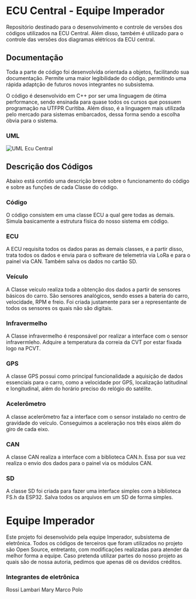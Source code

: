 # ECU Central - Equipe Imperador

Repositório destinado para o desenvolvimento e controle de versões dos códigos utilizados na ECU Central. Além disso, também é utilizado para o controle das versões dos diagramas elétricos da ECU central.


## Documentação 
Toda a parte de código foi desenvolvida orientada a objetos, facilitando sua documentação. Permite uma maior legibilidade do código, permitindo uma rápida adaptção de futuros novos integrantes no subsistema.

O código é desenvolvido em C++ por ser uma linguagem de ótima performance, sendo ensinada para quase todos os cursos que possuem programação na UTFPR Curitiba. Além disso, é a linguagem mais utilizada pelo mercado para sistemas embarcados, dessa forma sendo a escolha óbvia para o sistema.

### UML

![UML Ecu Central](https://github.com/Equipe-Imperador/ECU-Central/assets/89215941/1e1fdc41-9700-4a10-ab44-3c7bdcad9b61)


## Descrição dos Códigos
Abaixo está contido uma descrição breve sobre o funcionamento do código e sobre as funções de cada Classe do código.

### Código
O código consistem em uma classe ECU a qual gere todas as demais. Simula basicamente a estrutura física do nosso sistema em código. 

### ECU
A ECU requisita todos os dados paras as demais classes, e a partir disso, trata todos os dados e envia para o software de telemetria via LoRa e para o painel via CAN. Também salva os dados no cartão SD.

### Veículo
A Classe veículo realiza toda a obtenção dos dados a partir de sensores básicos do carro. São sensores analógicos, sendo esses a bateria do carro, velocidade, RPM e freio. Foi criada justamente para ser a representante de todos os sensores os quais não são digitais.

### Infravermelho
A Classe infravermelho é responsável por realizar a interface com o sensor infravermleho. Adquire a temperatura da correia da CVT por estar fixada logo na PCVT.

### GPS
A classe GPS possui como principal funcionalidade a aquisição de dados essenciais para o carro, como a velocidade por GPS, localização latitudinal e longitudinal, além do horário preciso do relógio do satélite. 

### Acelerômetro
A classe acelerômetro faz a interface com o sensor instalado no centro de gravidade do veículo. Conseguimos a aceleração nos três eixos além do giro de cada eixo.

### CAN
A classe CAN realiza a interface com a biblioteca CAN.h. Essa por sua vez realiza o envio dos dados para o painel via os módulos CAN.

### SD
A classe SD foi criada para fazer uma interface simples com a biblioteca FS.h da ESP32. Salva todos os arquivos em um SD de forma simples.

# Equipe Imperador
Este projeto foi desenvolvido pela equipe Imperador, subsistema de eletrônica. Todos os códigos de terceiros que foram utilizados no projeto são Open Source, entretanto, com modificações realizadas para atender da melhor forma a equipe. Caso pretenda utilizar partes do nosso projeto as quais são de nossa autoria, pedimos que apenas dê os devidos créditos. 

### Integrantes de eletrônica
Rossi
Lambari
Mary
Marco Polo
